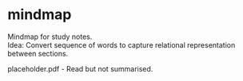 # mindmap
Mindmap for study notes.  
Idea: Convert sequence of words to capture relational representation between sections.

placeholder.pdf - Read but not summarised.